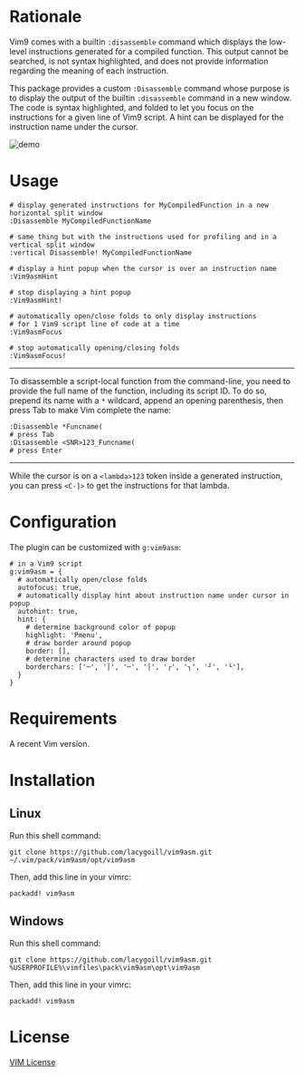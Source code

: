 # Rationale

Vim9 comes with a builtin `:disassemble` command which displays the low-level instructions generated for a compiled function.  This output cannot be searched, is not syntax highlighted, and does not provide information regarding the meaning of each instruction.

This package provides a custom `:Disassemble` command whose purpose is to display the output of the builtin `:disassemble` command in a new window.  The code is syntax highlighted, and folded to let you focus on the instructions for a given line of Vim9 script.  A hint can be displayed for the instruction name under the cursor.

![demo](https://user-images.githubusercontent.com/8505073/114791103-2c56da00-9d86-11eb-9439-5c48834544ce.gif)

# Usage

    # display generated instructions for MyCompiledFunction in a new horizontal split window
    :Disassemble MyCompiledFunctionName

    # same thing but with the instructions used for profiling and in a vertical split window
    :vertical Disassemble! MyCompiledFunctionName

    # display a hint popup when the cursor is over an instruction name
    :Vim9asmHint

    # stop displaying a hint popup
    :Vim9asmHint!

    # automatically open/close folds to only display instructions
    # for 1 Vim9 script line of code at a time
    :Vim9asmFocus

    # stop automatically opening/closing folds
    :Vim9asmFocus!

---

To disassemble a script-local function from the command-line, you need to provide the full name of the function, including its script ID.  To do so, prepend its name with a `*` wildcard, append an opening parenthesis,
then press Tab to make Vim complete the name:

    :Disassemble *Funcname(
    # press Tab
    :Disassemble <SNR>123_Funcname(
    # press Enter

---

While the cursor is on a `<lambda>123` token inside a generated instruction, you can press `<C-]>` to get the instructions for that lambda.

# Configuration

The plugin can be customized with `g:vim9asm`:

    # in a Vim9 script
    g:vim9asm = {
      # automatically open/close folds
      autofocus: true,
      # automatically display hint about instruction name under cursor in popup
      autohint: true,
      hint: {
        # determine background color of popup
        highlight: 'Pmenu',
        # draw border around popup
        border: [],
        # determine characters used to draw border
        borderchars: ['─', '│', '─', '│', '┌', '┐', '┘', '└'],
      }
    }

# Requirements

A recent Vim version.

# Installation
## Linux

Run this shell command:

    git clone https://github.com/lacygoill/vim9asm.git ~/.vim/pack/vim9asm/opt/vim9asm

Then, add this line in your vimrc:

    packadd! vim9asm

## Windows

Run this shell command:

    git clone https://github.com/lacygoill/vim9asm.git %USERPROFILE%\vimfiles\pack\vim9asm\opt\vim9asm

Then, add this line in your vimrc:

    packadd! vim9asm

# License

[VIM License](https://github.com/vim/vim/blob/master/LICENSE)

